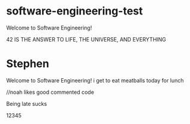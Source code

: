 # software-engineering-test

Welcome to Software Engineering!

42 IS THE ANSWER TO LIFE, THE UNIVERSE, AND EVERYTHING
# Stephen










Welcome to Software Engineering!
i get to eat meatballs today for lunch


//noah likes good commented code



Being late sucks

12345